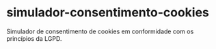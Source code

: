# simulador-consentimento-cookies
Simulador de consentimento de cookies em conformidade com os princípios da LGPD.

